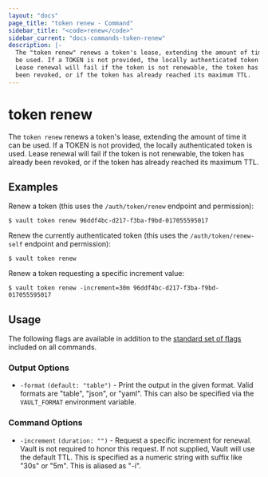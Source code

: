 ```yaml
---
layout: "docs"
page_title: "token renew - Command"
sidebar_title: "<code>renew</code>"
sidebar_current: "docs-commands-token-renew"
description: |-
  The "token renew" renews a token's lease, extending the amount of time it can
  be used. If a TOKEN is not provided, the locally authenticated token is used.
  Lease renewal will fail if the token is not renewable, the token has already
  been revoked, or if the token has already reached its maximum TTL.
---
```


# token renew

The `token renew` renews a token's lease, extending the amount of time it can be
used. If a TOKEN is not provided, the locally authenticated token is used. Lease
renewal will fail if the token is not renewable, the token has already been
revoked, or if the token has already reached its maximum TTL.

## Examples

Renew a token (this uses the `/auth/token/renew` endpoint and permission):

```text
$ vault token renew 96ddf4bc-d217-f3ba-f9bd-017055595017
```

Renew the currently authenticated token (this uses the `/auth/token/renew-self`
endpoint and permission):

```text
$ vault token renew
```

Renew a token requesting a specific increment value:

```text
$ vault token renew -increment=30m 96ddf4bc-d217-f3ba-f9bd-017055595017
```

## Usage

The following flags are available in addition to the [standard set of
flags](/docs/commands/index.html) included on all commands.

### Output Options

- `-format` `(default: "table")` - Print the output in the given format. Valid
  formats are "table", "json", or "yaml". This can also be specified via the
  `VAULT_FORMAT` environment variable.

### Command Options

- `-increment` `(duration: "")` - Request a specific increment for renewal.
  Vault is not required to honor this request. If not supplied, Vault will use
  the default TTL. This is specified as a numeric string with suffix like "30s"
  or "5m". This is aliased as "-i".
